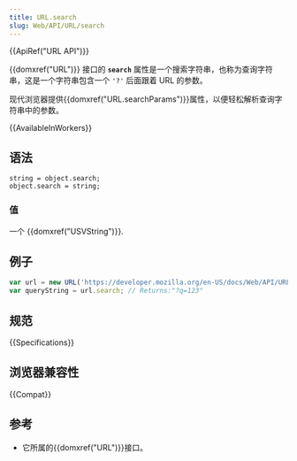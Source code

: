 ```yaml
---
title: URL.search
slug: Web/API/URL/search
---
```


{{ApiRef("URL API")}}

{{domxref("URL")}} 接口的 **`search`** 属性是一个搜索字符串，也称为查询字符串，这是一个字符串包含一个 `'?'` 后面跟着 URL 的参数。

现代浏览器提供{{domxref("URL.searchParams")}}属性，以便轻松解析查询字符串中的参数。

{{AvailableInWorkers}}

## 语法

```plain
string = object.search;
object.search = string;
```

### 值

一个 {{domxref("USVString")}}.

## 例子

```js
var url = new URL('https://developer.mozilla.org/en-US/docs/Web/API/URL/search?q=123');
var queryString = url.search; // Returns:"?q=123"
```

## 规范

{{Specifications}}

## 浏览器兼容性

{{Compat}}

## 参考

- 它所属的{{domxref("URL")}}接口。

